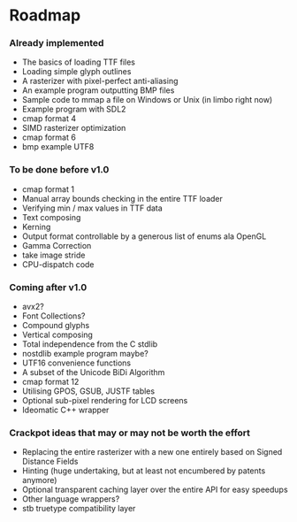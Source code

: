 # Roadmap
### Already implemented
- The basics of loading TTF files
- Loading simple glyph outlines
- A rasterizer with pixel-perfect anti-aliasing
- An example program outputting BMP files
- Sample code to mmap a file on Windows or Unix (in limbo right now)
- Example program with SDL2
- cmap format 4
- SIMD rasterizer optimization
- cmap format 6
- bmp example UTF8
### To be done before v1.0
- cmap format 1
- Manual array bounds checking in the entire TTF loader
- Verifying min / max values in TTF data
- Text composing
- Kerning
- Output format controllable by a generous list of enums ala OpenGL
- Gamma Correction
- take image stride
- CPU-dispatch code
### Coming after v1.0
- avx2?
- Font Collections?
- Compound glyphs
- Vertical composing
- Total independence from the C stdlib
- nostdlib example program maybe?
- UTF16 convenience functions
- A subset of the Unicode BiDi Algorithm
- cmap format 12
- Utilising GPOS, GSUB, JUSTF tables
- Optional sub-pixel rendering for LCD screens
- Ideomatic C++ wrapper
### Crackpot ideas that may or may not be worth the effort
- Replacing the entire rasterizer with a new one entirely based on Signed Distance Fields
- Hinting (huge undertaking, but at least not encumbered by patents anymore)
- Optional transparent caching layer over the entire API for easy speedups
- Other language wrappers?
- stb truetype compatibility layer
